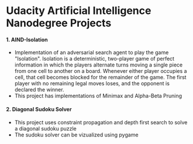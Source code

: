 # Udacity Artificial Intelligence Nanodegree Projects

#### 1. AIND-Isolation
- Implementation of an adversarial search agent to play the game "Isolation". Isolation is a deterministic, two-player game of perfect information in which the players alternate turns moving a single piece from one cell to another on a board. Whenever either player occupies a cell, that cell becomes blocked for the remainder of the game. The first player with no remaining legal moves loses, and the opponent is declared the winner.
- This project has implementations of Minimax and Alpha-Beta Pruning
#### 2. Diagonal Sudoku Solver
- This project uses constraint propagation and depth first search to solve a diagonal sudoku puzzle
- The sudoku solver can be vizualized using pygame
